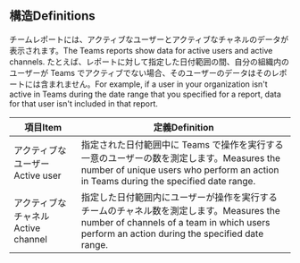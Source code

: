 ## <a name="definitions"></a><span data-ttu-id="04d87-101">構造</span><span class="sxs-lookup"><span data-stu-id="04d87-101">Definitions</span></span>

<span data-ttu-id="04d87-102">チームレポートには、アクティブなユーザーとアクティブなチャネルのデータが表示されます。</span><span class="sxs-lookup"><span data-stu-id="04d87-102">The Teams reports show data for active users and active channels.</span></span> <span data-ttu-id="04d87-103">たとえば、レポートに対して指定した日付範囲の間、自分の組織内のユーザーが Teams でアクティブでない場合、そのユーザーのデータはそのレポートには含まれません。</span><span class="sxs-lookup"><span data-stu-id="04d87-103">For example, if a user in your organization isn't active in Teams during the date range that you specified for a report, data for that user isn't included in that report.</span></span>

|<span data-ttu-id="04d87-104">項目</span><span class="sxs-lookup"><span data-stu-id="04d87-104">Item</span></span>  |<span data-ttu-id="04d87-105">定義</span><span class="sxs-lookup"><span data-stu-id="04d87-105">Definition</span></span>  |
|---------|---------|
|<span data-ttu-id="04d87-106">アクティブなユーザー</span><span class="sxs-lookup"><span data-stu-id="04d87-106">Active user</span></span>     |<span data-ttu-id="04d87-107">指定された日付範囲中に Teams で操作を実行する一意のユーザーの数を測定します。</span><span class="sxs-lookup"><span data-stu-id="04d87-107">Measures the number of unique users who perform an action in Teams during the specified date range.</span></span>    |
|<span data-ttu-id="04d87-108">アクティブなチャネル</span><span class="sxs-lookup"><span data-stu-id="04d87-108">Active channel</span></span>    |<span data-ttu-id="04d87-109">指定した日付範囲内にユーザーが操作を実行するチームのチャネル数を測定します。</span><span class="sxs-lookup"><span data-stu-id="04d87-109">Measures the number of channels of a team in which users perform an action during the specified date range.</span></span>           |
